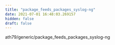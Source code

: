 ```yaml
---
title: "package_feeds_packages_syslog-ng"
date: 2021-07-01 16:48:03.269157
hidden: false
draft: false
---
```


ath79/generic/package_feeds_packages_syslog-ng

